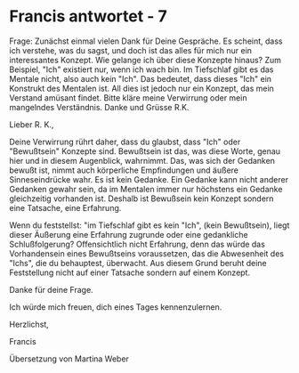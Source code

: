 # Francis antwortet - 7

Frage: Zun&auml;chst einmal vielen Dank f&uuml;r Deine Gespr&auml;che. Es scheint, dass ich verstehe, was du sagst, und doch ist das alles f&uuml;r mich nur ein interessantes Konzept. Wie gelange ich &uuml;ber diese Konzepte hinaus? Zum Beispiel, &quot;Ich&quot; existiert nur, wenn ich wach bin. Im Tiefschlaf gibt es das Mentale nicht, also auch kein &quot;Ich&quot;. Das bedeutet, dass dieses &quot;Ich&quot; ein Konstrukt des Mentalen ist. All dies ist jedoch nur ein Konzept, das mein Verstand am&uuml;sant findet. Bitte kl&auml;re meine Verwirrung oder mein mangelndes Verst&auml;ndnis. Danke und Gr&uuml;sse R.K.&nbsp;

Lieber R. K.,

Deine Verwirrung r&uuml;hrt daher, dass du glaubst, dass &quot;Ich&quot; oder &quot;Bewu&szlig;tsein&quot; Konzepte sind. Bewu&szlig;tsein ist das, was diese Worte, genau hier und in diesem Augenblick, wahrnimmt. Das, was sich der Gedanken bewu&szlig;t ist, nimmt auch k&ouml;rperliche Empfindungen und &auml;u&szlig;ere Sinneseindr&uuml;cke wahr. Es ist kein Gedanke. Ein Gedanke kann nicht anderer Gedanken gewahr sein, da im Mentalen immer nur h&ouml;chstens ein Gedanke gleichzeitig vorhanden ist. Deshalb ist Bewu&szlig;sein kein Konzept sondern eine Tatsache, eine Erfahrung.

Wenn du feststellst: &quot;im Tiefschlaf gibt es kein &quot;Ich&quot;, (kein Bewu&szlig;tsein), liegt dieser &Auml;u&szlig;erung eine Erfahrung zugrunde oder eine gedankliche Schlu&szlig;folgerung? Offensichtlich nicht Erfahrung, denn das w&uuml;rde das Vorhandensein eines Bewu&szlig;tseins voraussetzen, das die Abwesenheit des &quot;Ichs&quot;, die du behauptest, &uuml;berwacht. Aus diesem Grund beruht deine Feststellung nicht auf einer Tatsache sondern auf einem Konzept.

Danke f&uuml;r deine Frage.&nbsp;

Ich w&uuml;rde mich freuen, dich eines Tages kennenzulernen.

Herzlichst,

Francis

&Uuml;bersetzung von Martina Weber

